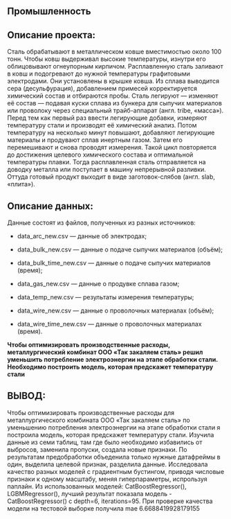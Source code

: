 
## Промышленность

## Описание проекта: 

Сталь обрабатывают в металлическом ковше вместимостью около 100 тонн. Чтобы ковш выдерживал высокие температуры, изнутри его облицовывают огнеупорным кирпичом. Расплавленную сталь заливают в ковш и подогревают до нужной температуры графитовыми электродами. Они установлены в крышке ковша. Из сплава выводится сера (десульфурация), добавлением примесей корректируется химический состав и отбираются пробы. Сталь легируют — изменяют её состав — подавая куски сплава из бункера для сыпучих материалов или проволоку через специальный трайб-аппарат (англ. tribe, «масса»). Перед тем как первый раз ввести легирующие добавки, измеряют температуру стали и производят её химический анализ. Потом температуру на несколько минут повышают, добавляют легирующие материалы и продувают сплав инертным газом. Затем его перемешивают и снова проводят измерения. Такой цикл повторяется до достижения целевого химического состава и оптимальной температуры плавки. Тогда расплавленная сталь отправляется на доводку металла или поступает в машину непрерывной разливки. Оттуда готовый продукт выходит в виде заготовок-слябов (англ. slab, «плита»).

## Описание данных:

Данные состоят из файлов, полученных из разных источников:

- data_arc_new.csv — данные об электродах;

- data_bulk_new.csv — данные о подаче сыпучих материалов (объём);

- data_bulk_time_new.csv — данные о подаче сыпучих материалов (время);

- data_gas_new.csv — данные о продувке сплава газом;

- data_temp_new.csv — результаты измерения температуры;

- data_wire_new.csv — данные о проволочных материалах (объём);

- data_wire_time_new.csv — данные о проволочных материалах (время).

**Чтобы оптимизировать производственные расходы, металлургический комбинат ООО «Так закаляем сталь» решил уменьшить потребление электроэнергии на этапе обработки стали. Необходимо построить модель, которая предскажет температуру стали**

## ВЫВОД: 
Чтобы оптимизировать производственные расходы для металлургического комбината ООО «Так закаляем сталь» по уменьшению потребления электроэнергии на этапе обработки стали я построила модель, которая предскажет температуру стали. Изучила данные из семи таблиц, там где было необходимо избавились от выбросов, заменила пропуски, создала новые признаки. По результатам предобработки объеденила только нужные датафреймы в один, выделила целевой признак, разделила данные. Исследовала качество разных моделей с градиентным бустингом, приводя числовые признаки к одному масштабу, меняя гиперпараметры, испрользуя паплайн. Из использованных моделей: CatBoostRegressor(), LGBMRegressor(), лучший результат показала модель - CatBoostRegressor() с depth=6, iterations=95. При проверке качества модели на тестовой выборке получила mae 6.6688419928179155
